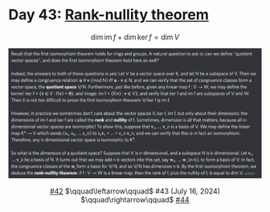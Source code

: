 # Day 43: [Rank-nullity theorem](https://en.wikipedia.org/wiki/Rank-nullity_theorem)

$$\dim\operatorname{im}f+\dim\ker f=\dim V$$

<picture><img alt="Day 43" src="0043.png"></picture>

<center><a href="0042.html">#42</a> $\qquad\leftarrow\qquad$ #43 (July 16, 2024) $\qquad\rightarrow\qquad$ <a href="0044.html">#44</a></center>